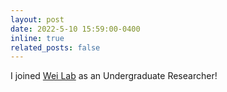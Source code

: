 ```yaml
---
layout: post
date: 2022-5-10 15:59:00-0400
inline: true
related_posts: false
---
```


I joined [Wei Lab](https://weiyc.github.io) as an Undergraduate Researcher!
